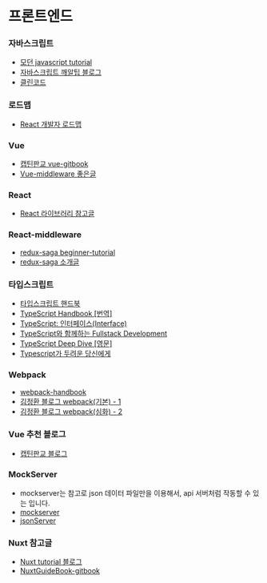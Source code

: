 # 프론트엔드

### 자바스크립트
- [모던 javascript tutorial](https://ko.javascript.info/)
- [자바스크립트 깨알팁 블로그](https://www.samanthaming.com/tidbits)
- [클린코드](https://github.com/qkraudghgh/clean-code-javascript-ko/blob/master/README.md)

### 로드맵

- [React 개발자 로드맵](https://github.com/adam-golab/react-developer-roadmap/blob/master/README-KO.md?fbclid=IwAR1Lyj279-znXJ_B7ZoRshdWgmGNMqZn10SPAYC_p_mDNbdFCcyeIGTtfl8)

### Vue

- [캡틴판교 vue-gitbook](https://joshua1988.github.io/vue-camp/reuse/scoped-slot.html#%EC%8A%A4%EC%BD%A5%EB%93%9C-%EC%8A%AC%EB%A1%AF-%EC%BD%94%EB%93%9C-%ED%98%95%EC%8B%9D)
- [Vue-middleware 좋은글](https://blog.logrocket.com/vue-middleware-pipelines/)


### React

- [React 라이브러리 참고글](https://lhb0517.tistory.com/entry/react-npm-libraries)

### React-middleware
- [redux-saga beginner-tutorial](https://redux-saga.js.org/docs/introduction/BeginnerTutorial.html)
- [redux-saga 소개글](https://blog.javarouka.me/2019/04/02/redux-saga-1/)

### 타입스크립트

- [타입스크립트 핸드북](https://joshua1988.github.io/ts/intro.html)
- [TypeScript Handbook [번역]](http://bit.ly/2CA4Qjk)
- [TypeScript: 인터페이스(Interface)](https://hyunseob.github.io/2016/10/17/typescript-interface/)
- [TypeScript와 함께하는 Fullstack Development](https://medium.com/p/501835592b1d)
- [TypeScript Deep Dive [영문]](https://basarat.gitbooks.io/typescript/content/)
- [Typescript가 두려운 당신에게](https://blog.scienceoflove.co.kr/why-typescript/)

### Webpack

- [webpack-handbook](https://joshua1988.github.io/webpack-guide/guide.html)
- [김정환 블로그 webpack(기본) - 1](http://jeonghwan-kim.github.io/series/2019/12/10/frontend-dev-env-webpack-basic.html)
- [김정환 블로그 webpack(심화) - 2](http://jeonghwan-kim.github.io/series/2020/01/02/frontend-dev-env-webpack-intermediate.html)


### Vue 추천 블로그

- [캡틴판교 블로그](https://joshua1988.github.io/ts/guide/interfaces.html#%EC%9D%B8%ED%84%B0%ED%8E%98%EC%9D%B4%EC%8A%A4-%EB%A7%9B%EB%B3%B4%EA%B8%B0)

### MockServer 

- mockserver는 참고로 json 데이터 파일만을 이용해서, api 서버처럼 작동할 수 있는 입니다.
- [ mockserver ](https://github.com/joon610/mockup-server?fbclid=IwAR175ITwwiqStq0r4ixhYnz8B7gTNwC-9gZXQ_VOqFMhoaidTHL9JIa_VoA)
- [jsonServer](https://github.com/typicode/json-server)

### Nuxt 참고글

- [Nuxt tutorial 블로그](https://kdydesign.github.io/2019/04/10/nuxtjs-tutorial/)
- [NuxtGuideBook-gitbook](https://vue-nuxt.gitbook.io/nuxt/routing)



